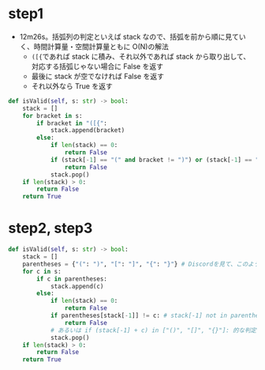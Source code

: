 # step1

- 12m26s。括弧列の判定といえば stack なので、括弧を前から順に見ていく、時間計算量・空間計算量ともに O(N)の解法
  - `([{`であれば stack に積み、それ以外であれば stack から取り出して、対応する括弧じゃない場合に False を返す
  - 最後に stack が空でなければ False を返す
  - それ以外なら True を返す

```python
def isValid(self, s: str) -> bool:
    stack = []
    for bracket in s:
        if bracket in "([{":
            stack.append(bracket)
        else:
            if len(stack) == 0:
                return False
            if (stack[-1] == "(" and bracket != ")") or (stack[-1] == "[" and bracket != "]") or (stack[-1] == "{" and bracket != "}"):
                return False
            stack.pop()
    if len(stack) > 0:
        return False
    return True
```

# step2, step3

```python
def isValid(self, s: str) -> bool:
    stack = []
    parentheses = {"(": ")", "[": "]", "{": "}"} # Discordを見て、このように書き換えた
    for c in s:
        if c in parentheses:
            stack.append(c)
        else:
            if len(stack) == 0:
                return False
            if parentheses[stack[-1]] != c: # stack[-1] not in parentheses を入れて弾くほうが安心だが不要
                return False
            # あるいは if (stack[-1] + c) in ["()", "[]", "{}"]: 的な判定方法もあるが、足し算の処理が好みではない
            stack.pop()
    if len(stack) > 0:
        return False
    return True
```
